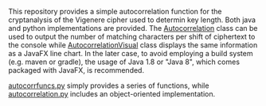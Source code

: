 This repository provides a simple autocorrelation function for the cryptanalysis of the Vigenere cipher used to determin key length. Both java and python implementations are provided. The [Autocorrelation](https://github.com/sean-leichtle/Autocorrelation/blob/main/Autocorrelation.java) class can be used to output the number of matching characters per shift of ciphertext to the console while [AutocorrelationVisual](https://github.com/sean-leichtle/Autocorrelation/blob/main/AutocorrelationVisual.java) class displays the same information as a JavaFX line chart. In the later case, to avoid employing a build system (e.g. maven or gradle), the usage of Java 1.8 or "Java 8", which comes packaged with JavaFX, is recommended.

[autocorrfuncs.py](https://github.com/sean-leichtle/Autocorrelation/blob/main/autocorrfuncs.py) simply provides a series of functions, while [autocorrelation.py](https://github.com/sean-leichtle/Autocorrelation/blob/main/autocorrelation.py) includes an object-oriented implementation.